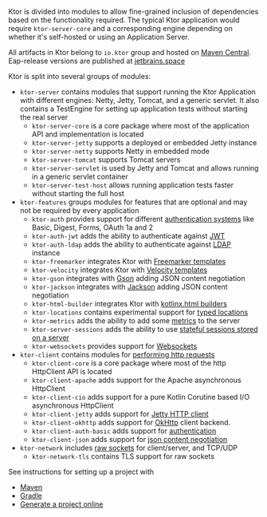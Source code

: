 [//]: # (title: Artifacts)

<include src="lib.xml" include-id="outdated_warning"/>

Ktor is divided into modules to allow fine-grained inclusion of dependencies based on the functionality required. 
The typical Ktor application would require `ktor-server-core` and a corresponding engine depending on whether it's self-hosted
 or using an Application Server. 

All artifacts in Ktor belong to `io.ktor` group and hosted on [Maven Central](https://mvnrepository.com/artifact/io.ktor). Eap-release versions are published at [jetbrains.space](https://ktor.io/eap)

Ktor is split into several groups of modules:

* `ktor-server` contains modules that support running the Ktor Application with different engines: Netty, Jetty, Tomcat, and 
a generic servlet. It also contains a TestEngine for setting up application tests without starting the real server
  * `ktor-server-core` is a core package where most of the application API and implementation is located 
  * `ktor-server-jetty` supports a deployed or embedded Jetty instance
  * `ktor-server-netty` supports Netty in embedded mode
  * `ktor-server-tomcat` supports Tomcat servers
  * `ktor-server-servlet` is used by Jetty and Tomcat and allows running in a generic servlet container
  * `ktor-server-test-host` allows running application tests faster without starting the full host
* `ktor-features` groups modules for features that are optional and may not be required by every application
  * `ktor-auth` provides support for different [authentication systems](authentication.md) like Basic, Digest, Forms, OAuth 1a and 2
  * `ktor-auth-jwt` adds the ability to authenticate against [JWT](jwt.md)
  * `ktor-auth-ldap` adds the ability to authenticate against [LDAP](ldap.md) instance
  * `ktor-freemarker` integrates Ktor with [Freemarker templates](freemarker.md)
  * `ktor-velocity` integrates Ktor with [Velocity templates](velocity.md)
  * `ktor-gson` integrates with [Gson](gson.md) adding JSON content negotiation
  * `ktor-jackson` integrates with [Jackson](jackson.md) adding JSON content negotiation
  * `ktor-html-builder` integrates Ktor with [kotlinx.html builders](kotlin_serialization.md)
  * `ktor-locations` contains experimental support for [typed locations](features_locations.md)
  * `ktor-metrics` adds the ability to add some [metrics](dropwizard_metrics.md) to the server
  * `ktor-server-sessions` adds the ability to use [stateful sessions stored on a server](sessions.md)
  * `ktor-websockets` provides support for [Websockets](websocket.md)
* `ktor-client` contains modules for [performing http requests](client.md)
  * `ktor-client-core` is a core package where most of the http HttpClient API is located
  * `ktor-client-apache` adds support for the Apache asynchronous HttpClient
  * `ktor-client-cio`  adds support for a pure Kotlin Corutine based I/O asynchronous HttpClient
  * `ktor-client-jetty` adds support for [Jetty HTTP client](https://www.eclipse.org/jetty/javadoc/current/org/eclipse/jetty/http2/client/HTTP2Client.html)
  * `ktor-client-okhttp` adds support for [OkHttp](https://square.github.io/okhttp/) client backend.
  * `ktor-client-auth-basic` adds support for [authentication](features_auth.md)
  * `ktor-client-json` adds support for [json content negotiation](json-feature.md)
* `ktor-network` includes [raw sockets](servers_raw-sockets.md) for client/server, and TCP/UDP
  * `ktor-network-tls` contains TLS support for raw sockets
 
See instructions for setting up a project with

* [Maven](Maven.md)
* [Gradle](Gradle.md)
* [Generate a project online](generator.md)